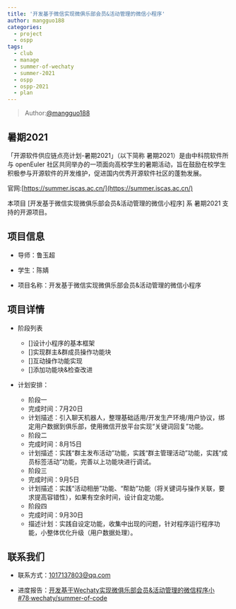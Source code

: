 ```yaml
---
title: '开发基于微信实现微俱乐部会员&活动管理的微信小程序'
author: mangguo188
categories:
  - project
  - ospp
tags:
  - club
  - manage
  - summer-of-wechaty
  - summer-2021
  - ospp
  - ospp-2021
  - plan
---
```



> Author:[@mangguo188](https://github.com/mangguo188)

## 暑期2021

「开源软件供应链点亮计划-暑期2021」（以下简称 暑期2021）是由中科院软件所与 openEuler 社区共同举办的一项面向高校学生的暑期活动，旨在鼓励在校学生积极参与开源软件的开发维护，促进国内优秀开源软件社区的蓬勃发展。

官网:[https://summer.iscas.ac.cn/](https://summer.iscas.ac.cn/)

本项目 [开发基于微信实现微俱乐部会员&活动管理的微信小程序] 系 暑期2021 支持的开源项目。

## 项目信息

- 导师：鲁玉超

- 学生：陈婧

- 项目名称：开发基于微信实现微俱乐部会员&活动管理的微信小程序

## 项目详情

- 阶段列表
  - []设计小程序的基本框架
  - []实现群主&群成员操作功能块
  - []互动操作功能实现
  - []添加功能块&检查改进

- 计划安排：
  - 阶段一
   - 完成时间：7月20日
   - 计划描述：引入聊天机器人，整理基础适用/开发生产环境/用户协议，绑定用户数据到俱乐部，使用微信开放平台实现“关键词回复”功能。
  - 阶段二
   - 完成时间：8月15日
   - 计划描述：实践“群主发布活动”功能，实践“群主管理活动”功能，实践“成员标签活动”功能，完善以上功能块进行调试。
  - 阶段三
   - 完成时间：9月5日
   - 计划描述：实践“活动相册”功能、“帮助”功能（将关键词与操作关联，要求提高容错性），如果有空余时间，设计自定功能。
  - 阶段四
   - 完成时间：9月30日
   - 描述计划：实践自设定功能，收集中出现的问题，针对程序运行程序功能，小整体优化升级（用户数据处理）。

## 联系我们

- 联系方式：1017137803@qq.com

- 进度报告：[开发基于Wechaty实现微俱乐部会员&活动管理的微信程序小#78·wechaty/summer-of-code ](https://github.com/wechaty/summer-of-wechaty/issues/78)

